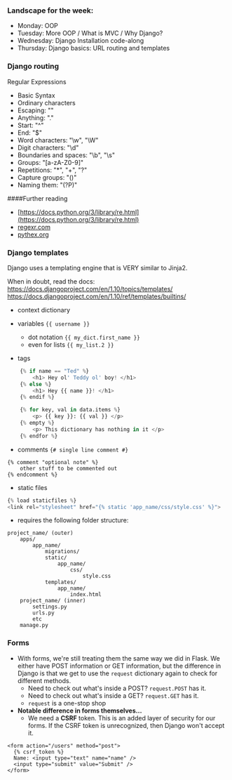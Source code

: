 ### Landscape for the week:
- Monday: OOP
- Tuesday: More OOP / What is MVC / Why Django?
- Wednesday: Django Installation code-along
- Thursday: Django basics: URL routing and templates


### Django routing

Regular Expressions

- Basic Syntax
- Ordinary characters
- Escaping: "\"
- Anything: "."
- Start: "^"
- End: "$"
- Word characters: "\w", "\W"
- Digit characters: "\d"
- Boundaries and spaces: "\b", "\s"
- Groups: "[a-zA-Z0-9]"
- Repetitions: "\*", "+", "?"
- Capture groups: "()"
- Naming them: "(?P<name>)"

####Further reading
- [https://docs.python.org/3/library/re.html](https://docs.python.org/3/library/re.html)
- [regexr.com](https://regexr.com)
- [pythex.org](https://pythex.org)


### Django templates

Django uses a templating engine that is VERY similar to Jinja2.

When in doubt, read the docs:
https://docs.djangoproject.com/en/1.10/topics/templates/
https://docs.djangoproject.com/en/1.10/ref/templates/builtins/

- context dictionary

- variables `{{ username }}`
	- dot notation `{{ my_dict.first_name }}`
	- even for lists `{{ my_list.2 }}`

- tags

```python
	{% if name == "Ted" %}
		<h1> Hey ol' Teddy ol' boy! </h1>
	{% else %}
		<h1> Hey {{ name }}! </h1>
	{% endif %}

	{% for key, val in data.items %}
		<p> {{ key }}: {{ val }} </p>
	{% empty %}
		<p> This dictionary has nothing in it </p>
	{% endfor %}
```
- comments `{# single line comment #}`

```
{% comment "optional note" %}
	other stuff to be commented out
{% endcomment %}
```

- static files

```python
{% load staticfiles %}
<link rel="stylesheet" href="{% static 'app_name/css/style.css' %}">

```
- requires the following folder structure:

```
project_name/ (outer)
	apps/
		app_name/
			migrations/
			static/
				app_name/
					css/
						style.css
			templates/
				app_name/
					index.html			
	project_name/ (inner)
		settings.py
		urls.py
		etc
	manage.py
```


### Forms
- With forms, we're still treating them the same way we did in Flask.  We either have POST information or GET information, but the difference in Django is that we get to use the `request` dictionary again to check for different methods.
  - Need to check out what's inside a POST? `request.POST` has it.
  - Need to check out what's inside a GET? `request.GET` has it.
  - `request` is a one-stop shop
- <b>Notable difference in forms themselves...</b>
  - We need a <b>CSRF</b> token.  This is an added layer of security for our forms.  If the CSRF token is unrecognized, then Django won't accept it.
```
<form action="/users" method="post">
  {% csrf_token %}
  Name: <input type="text" name="name" />
  <input type="submit" value="Submit" />
</form>
```
